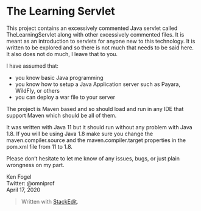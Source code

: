 ﻿<!DOCTYPE html>
<html>

<head>
  <meta charset="utf-8">
  <meta name="viewport" content="width=device-width, initial-scale=1.0">
  <title>README.md</title>
  <link rel="stylesheet" href="https://stackedit.io/style.css" />
</head>

<body class="stackedit">
  <div class="stackedit__html"><h1 id="the-learning-servlet">The Learning Servlet</h1>
<p>This project contains an excessively commented Java servlet called TheLearningServlet along with other excessively commented files. It is meant as an introduction to servlets for anyone new to this technology. It is written to be explored and so there is not much that needs to be said here. It also does not do much, I leave that to you.</p>
<p>I have assumed that:</p>
<ul>
<li>you know basic Java programming</li>
<li>you know how to setup a Java Application server such as Payara, WildFly, or others</li>
<li>you can  deploy a war file to your server</li>
</ul>
<p>The project is Maven based and so should load and run in any IDE that support Maven which should be all of them.</p>
<p>It was written with Java 11 but it should run without any problem with Java 1.8. If you will be using Java 1.8 make sure you change the maven.compiler.source and the maven.compiler.target properties in the pom.xml file from 11 to 1.8.</p>
<p>Please don’t hesitate to let me know of any issues, bugs, or just plain wrongness on my part.</p>
<p>Ken Fogel<br>
Twitter: @omniprof<br>
April 17, 2020</p>
<blockquote>
<p>Written with <a href="https://stackedit.io/">StackEdit</a>.</p>
</blockquote>
</div>
</body>

</html>
